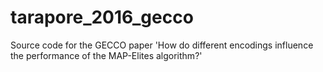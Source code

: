 # tarapore_2016_gecco
Source code for the GECCO paper 'How do different encodings influence the performance of the MAP-Elites algorithm?'
